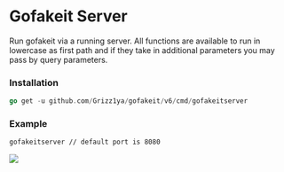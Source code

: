 # Gofakeit Server

Run gofakeit via a running server.
All functions are available to run in lowercase as first path and if they take in additional parameters you may pass by query parameters.

### Installation

```go
go get -u github.com/Grizz1ya/gofakeit/v6/cmd/gofakeitserver
```

### Example

```bash
gofakeitserver // default port is 8080
```

![](https://raw.githubusercontent.com/Grizz1ya/gofakeit/master/cmd/gofakeitserver/server.gif)
